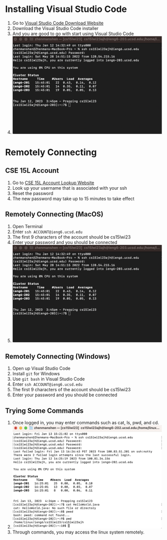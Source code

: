 # Installing Visual Studio Code
1. Go to [Visual Studio Code Download Website](https://code.visualstudio.com/)
2. Download the Visual Studio Code installer 
3. And you are good to go with start using Visual Studio Code
4. ![Image](/Week1LabReportImage1.png)
# Remotely Connecting
## CSE 15L Account
1. Go to [CSE 15L Account Lookup Website](https://sdacs.ucsd.edu/~icc/index.php)
2. Look up your username that is associated with your ssh
3. Reset the password 
4. The new password may take up to 15 minutes to take effect
## Remotely Connecting (MacOS) 
1. Open Terminal 
2. Enter `ssh ACCOUNT@ieng6.ucsd.edu`
3. The first 9 characters of the account should be cs15lwi23
4. Enter your password and you should be connected
5. ![Image](https://github.com/ZhenmanShen/cse15l-lab-reports/blob/7945afb0c54661e42a843d2b26faa844826ab08d/Week1LabReportImage1.png)
## Remotely Connecting (Windows)
1. Open up Visual Studio Code
2. Install `git` for Windows 
3. Use `git bash` in Visual Studio Code
4. Enter `ssh ACCOUNT@ieng6.ucsd.edu`
5. The first 9 characters of the account should be cs15lwi23
6. Enter your password and you should be connected
## Trying Some Commands
1. Once logged in, you may enter commands such as cat, ls, pwd, and cd.
3. ![Image](https://github.com/ZhenmanShen/cse15l-lab-reports/blob/3779a0f4a9118af87419f2f682f14496eb87138b/Week1LabReportImage2.png)
4. Through commands, you may access the linux system remotely. 
